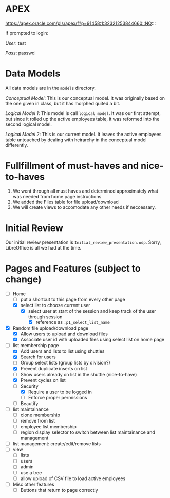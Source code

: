 APEX
====
https://apex.oracle.com/pls/apex/f?p=91458:1:32321253844660::NO:::

If prompted to login:

*User*: test

*Pass*: passwd


Data Models
===========
All data models are in the `models` directory.

*Conceptual Model*: This is our conceptual model. It was originally based on the one given in class, but it has morphed quited a bit.

*Logical Model 1*: This model is call `logical_model`. It was our first attempt, but since it rolled up the active employees table, it was reformed into the second logical model.

*Logical Model 2*: This is our current model. It leaves the active employees table untouched by dealing with heirarchy in the conceptual model differently.


Fullfillment of must-haves and nice-to-haves
============================================
1. We went through all must haves and determined approximately what was needed from home page instructions
2. We added the Files table for file upload/download
3. We will create views to accomodate any other needs if neccessary.


Initial Review
==============
Our initial review presentation is `Initial_review_presentation.odp`. Sorry, LibreOffice is all we had at the time.


Pages and Features (subject to change)
======================================
- [ ] Home
    - [ ] put a shortcut to this page from every other page
    - [x] select list to choose current user
        - [x] select user at start of the session and keep track of the user through session
            - [x] reference as `:p1_select_list_name`
- [x] Random file upload/download page
    - [x] Allow users to upload and download files
    - [x] Associate user id with uploaded files using select list on home page
- [ ] list membership page
    - [x] Add users and lists to list using shuttles
    - [x] Search for users
    - [ ] Group select lists (group lists by division?)
    - [x] Prevent duplicate inserts on list
    - [ ] Show users already on list in the shuttle (nice-to-have)
    - [x] Prevent cycles on list
    - [ ] Security
        - [x] Require a user to be logged in
        - [ ] Enforce proper permissions
    - [ ] Beautify
- [ ] list maintainance
    - [ ] clone membership
    - [ ] remove from list
    - [ ] employee list membership
    - [ ] region display selector to switch between list maintainance and management
- [ ] list management: create/edit/remove lists
- [ ] view
    - [ ] lists
    - [ ] users
    - [ ] admin
    - [ ] use a tree
    - [ ] allow upload of CSV file to load active employees
- [ ] Misc other features
    - [ ] Buttons that return to page correctly
